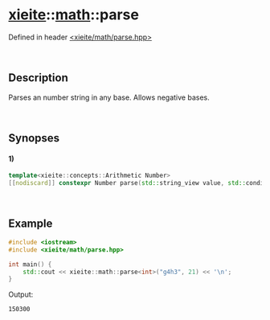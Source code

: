 # [xieite](../../xieite.md)\:\:[math](../../math.md)\:\:parse
Defined in header [<xieite/math/parse.hpp>](../../../include/xieite/math/parse.hpp)

&nbsp;

## Description
Parses an number string in any base. Allows negative bases.

&nbsp;

## Synopses
#### 1)
```cpp
template<xieite::concepts::Arithmetic Number>
[[nodiscard]] constexpr Number parse(std::string_view value, std::conditional_t<std::integral<Number>, Number, std::make_signed_t<std::size_t>> radix = 10, const xieite::math::IntegerStringComponents& components = xieite::math::IntegerStringComponents()) noexcept;
```

&nbsp;

## Example
```cpp
#include <iostream>
#include <xieite/math/parse.hpp>

int main() {
    std::cout << xieite::math::parse<int>("g4h3", 21) << '\n';
}
```
Output:
```
150300
```
